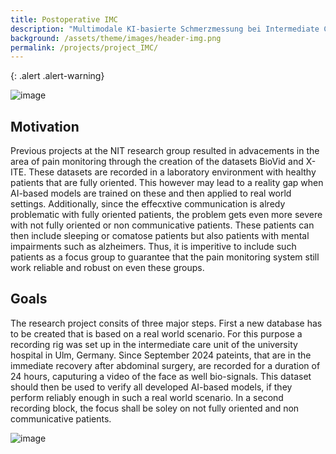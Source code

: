 ```yaml
---
title: Postoperative IMC
description: "Multimodale KI-basierte Schmerzmessung bei Intermediate Care Patienten in der postoperativen Phase"
background: /assets/theme/images/header-img.png
permalink: /projects/project_IMC/
---
```


{: .alert .alert-warning}
 
![image](/paindetection_nit/assets/theme/images/flowchart_imc_pain_project.png)

## Motivation
Previous projects at the NIT research group resulted in advacements in the area of pain monitoring through the creation of the datasets BioVid and X-ITE. These datasets are recorded in a laboratory environment with healthy patients that are fully oriented. This however may lead to a reality gap when AI-based models are trained on these and then applied to real world settings. Additionally, since the effecxtive communication is alredy problematic with fully oriented patients, the problem gets even more severe with not fully oriented or non communicative patients. These patients can then include sleeping or comatose patients but also patients with mental impairments such as alzheimers. Thus, it is imperitive to include such patients as a focus group to guarantee that the pain monitoring system still work reliable and robust on even these groups. 

## Goals

The research project consits of three major steps. First a new database has to be created that is based on a real world scenario. For this purpose a recording rig was set up in the intermediate care unit of the university hospital in Ulm, Germany. Since September 2024 pateints, that are in the immediate recovery after abdominal surgery, are recorded for a duration of 24 hours, caputuring a video of the face as well bio-signals. This dataset should then be used to verify all developed AI-based models, if they perform reliably enough in such a real world scenario. In a second recording block, the focus shall be soley on not fully oriented and non communicative patients. 



 
![image](/enabling/assets/theme/images/eu_kofinanziert380x55.jpg)

